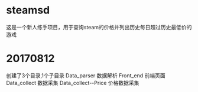 # steamsd
这是一个新人练手项目，用于查询steam的价格并列出历史每日超过历史最低价的游戏

# 20170812
创建了3个目录,1个子目录
Data_parser	数据解析
Front_end	前端页面
Data_collect	数据采集
Data_collect--Price	价格数据采集

